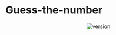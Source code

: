 # Guess-the-number

<p align="center">
  <a style="text-decoration:none" href="https://akashkumarshetty.github.io/Guess-the-number/">
   <img src="https://img.shields.io/badge/Play-Game-green" alt="version" />
 </a>
</p>
